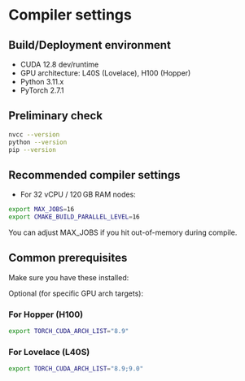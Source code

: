 # Compiler settings

## Build/Deployment environment

- CUDA 12.8 dev/runtime
- GPU architecture: L40S (Lovelace), H100 (Hopper)
- Python 3.11.x
- PyTorch 2.7.1

## Preliminary check

```bash
nvcc --version
python --version
pip --version
```

## Recommended compiler settings

- For 32 vCPU / 120 GB RAM nodes:

```bash
export MAX_JOBS=16
export CMAKE_BUILD_PARALLEL_LEVEL=16
```

You can adjust MAX_JOBS if you hit out-of-memory during compile.

## Common prerequisites

Make sure you have these installed:

Optional (for specific GPU arch targets):

### For Hopper (H100)

```bash
export TORCH_CUDA_ARCH_LIST="8.9"
```

### For Lovelace (L40S)

```bash
export TORCH_CUDA_ARCH_LIST="8.9;9.0"
```
